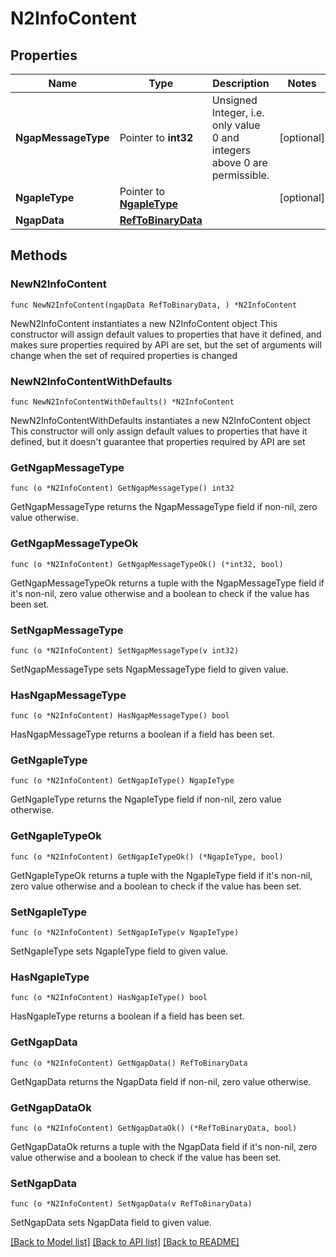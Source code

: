 # N2InfoContent

## Properties

Name | Type | Description | Notes
------------ | ------------- | ------------- | -------------
**NgapMessageType** | Pointer to **int32** | Unsigned Integer, i.e. only value 0 and integers above 0 are permissible. | [optional] 
**NgapIeType** | Pointer to [**NgapIeType**](NgapIeType.md) |  | [optional] 
**NgapData** | [**RefToBinaryData**](RefToBinaryData.md) |  | 

## Methods

### NewN2InfoContent

`func NewN2InfoContent(ngapData RefToBinaryData, ) *N2InfoContent`

NewN2InfoContent instantiates a new N2InfoContent object
This constructor will assign default values to properties that have it defined,
and makes sure properties required by API are set, but the set of arguments
will change when the set of required properties is changed

### NewN2InfoContentWithDefaults

`func NewN2InfoContentWithDefaults() *N2InfoContent`

NewN2InfoContentWithDefaults instantiates a new N2InfoContent object
This constructor will only assign default values to properties that have it defined,
but it doesn't guarantee that properties required by API are set

### GetNgapMessageType

`func (o *N2InfoContent) GetNgapMessageType() int32`

GetNgapMessageType returns the NgapMessageType field if non-nil, zero value otherwise.

### GetNgapMessageTypeOk

`func (o *N2InfoContent) GetNgapMessageTypeOk() (*int32, bool)`

GetNgapMessageTypeOk returns a tuple with the NgapMessageType field if it's non-nil, zero value otherwise
and a boolean to check if the value has been set.

### SetNgapMessageType

`func (o *N2InfoContent) SetNgapMessageType(v int32)`

SetNgapMessageType sets NgapMessageType field to given value.

### HasNgapMessageType

`func (o *N2InfoContent) HasNgapMessageType() bool`

HasNgapMessageType returns a boolean if a field has been set.

### GetNgapIeType

`func (o *N2InfoContent) GetNgapIeType() NgapIeType`

GetNgapIeType returns the NgapIeType field if non-nil, zero value otherwise.

### GetNgapIeTypeOk

`func (o *N2InfoContent) GetNgapIeTypeOk() (*NgapIeType, bool)`

GetNgapIeTypeOk returns a tuple with the NgapIeType field if it's non-nil, zero value otherwise
and a boolean to check if the value has been set.

### SetNgapIeType

`func (o *N2InfoContent) SetNgapIeType(v NgapIeType)`

SetNgapIeType sets NgapIeType field to given value.

### HasNgapIeType

`func (o *N2InfoContent) HasNgapIeType() bool`

HasNgapIeType returns a boolean if a field has been set.

### GetNgapData

`func (o *N2InfoContent) GetNgapData() RefToBinaryData`

GetNgapData returns the NgapData field if non-nil, zero value otherwise.

### GetNgapDataOk

`func (o *N2InfoContent) GetNgapDataOk() (*RefToBinaryData, bool)`

GetNgapDataOk returns a tuple with the NgapData field if it's non-nil, zero value otherwise
and a boolean to check if the value has been set.

### SetNgapData

`func (o *N2InfoContent) SetNgapData(v RefToBinaryData)`

SetNgapData sets NgapData field to given value.



[[Back to Model list]](../README.md#documentation-for-models) [[Back to API list]](../README.md#documentation-for-api-endpoints) [[Back to README]](../README.md)


